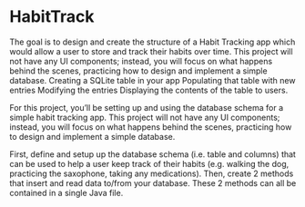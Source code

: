 # HabitTrack
The goal is to design and create the structure of a Habit Tracking app which would allow a user to store and track their habits over time. This project will not have any UI components; instead, you will focus on what happens behind the scenes, practicing how to design and implement a simple database.
Creating a SQLite table in your app
Populating that table with new entries
Modifying the entries
Displaying the contents of the table to users.


For this project, you’ll be setting up and using the database schema for a simple habit tracking app. This project will not have any UI components; instead, you will focus on what happens behind the scenes, practicing how to design and implement a simple database.

First, define and setup up the database schema (i.e. table and columns) that can be used to help a user keep track of their habits (e.g. walking the dog, practicing the saxophone, taking any medications). Then, create 2 methods that insert and read data to/from your database. These 2 methods can all be contained in a single Java file.
